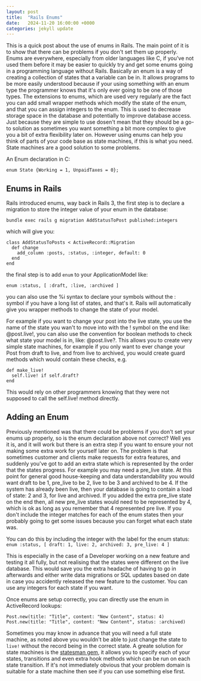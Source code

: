 ```yaml
---
layout: post
title:  "Rails Enums"
date:   2024-11-20 16:00:00 +0000
categories: jekyll update
---
```


This is a quick post about the use of enums in Rails. The main point of it is to show that there can be problems if you don't set them up properly. Enums are everywhere, especially from older languages like C, if you've not used them before it may be easier to quickly try and get some enums going in a programming language without Rails. Basically an enum is a way of creating a collection of states that a variable can be in. It allows programs to be more easily understood because if your using something with an enum type the programmer knows that it's only ever going to be one of those types. The extensions to enums, which are used very regularly are the fact you can add small wrapper methods which modify the state of the enum, and that you can assign integers to the enum. This is used to decrease storage space in the database and potentially to improve database access. Just because they are simple to use dosen't mean that they should be a go-to solution as sometimes you want something a bit more complex to give you a bit of extra flexibility later on. However using enums can help you think of parts of your code base as state machines, if this is what you need. State machines are a good solution to some problems.

An Enum declaration in C:

```enum State {Working = 1, UnpaidTaxes = 0}; ```

## Enums in Rails

Rails introduced enums, way back in Rails 3, the first step is to declare a migration to store the integer value of your enum in the database:

```bundle exec rails g migration AddStatusToPost published:integers```

which will give you:

```
class AddStatusToPosts < ActiveRecord::Migration
  def change
    add_column :posts, :status, :integer, default: 0
  end
end
```

the final step is to add `enum` to your ApplicationModel like:

```enum :status, [ :draft, :live, :archived ]```

you can also use the %i syntax to declare your symbols without the : symbol if you have a long list of states,
and that's it. Rails will automatically give you wrapper methods to change the state of your model.

For example if you want to change your post into the live state, you use the name of the state you wan't to move into with the ! symbol on the end like: @post.live!, you can also use the convention for boolean methods to check what state your model is in, like: @post.live?. This allows you to create very simple state machines, for example if you only want to ever change your Post from draft to live, and from live to archived, you would create guard methods which would contain these checks, e.g.

```
def make_live!
  self.live! if self.draft?
end
```

This would rely on other programmers knowing that they were not supposed to call the self.live! method directly.

## Adding an Enum

Previously mentioned was that there could be problems if you don't set your enums up properly, so is the enum declaration above not correct? Well yes it is, and it will work but there is an extra step if you want to ensure your not making some extra work for yourself later on. The problem is that sometimes customer and clients make requests for extra features, and suddenly you've got to add an extra state which is represented by the order that the states progress. For example you may need a pre_live state. At this point for general good house-keeping and data understandability you would want draft to be 1, pre_live to be 2, live to be 3 and archived to be 4. If the system has already been live, then your database is going to contain a load of state: 2 and 3, for live and archived. If you added the extra pre_live state on the end then, all new pre_live states would need to be represented by 4, which is ok as long as you remember that 4 represented pre live. If you don't include the integer matches for each of the enum states then your probably going to get some issues because you can forget what each state was.

You can do this by including the integer with the label for the enum status:
```enum :status, [ draft: 1, live: 2, archived: 3, pre_live: 4 ]```

This is especially in the case of a Developer working on a new feature and testing it all fully, but not realising that the states were different on the live database. This would save you the extra headache of having to go in afterwards and either write data migrations or SQL updates based on date in case you accidently released the new feature to the customer. You can use any integers for each state if you want.

Once enums are setup correctly, you can directly use the enum in ActiveRecord lookups:

```
Post.new(title: "Title", content: "New Content", status: 4)
Post.new(title: "Title", content: "New Content", status: :archived)
```

Sometimes you may know in advance that you will need a full state machine, as noted above you wouldn't be able to just change the state to `live!` without the record being in the correct state. A greate solution for state machines is the [statesman gem](https://github.com/gocardless/statesman), it allows you to specify each of your states, transitions and even extra hook methods which can be run on each state transition. If it's not immediately obvious that your problem domain is suitable for a state machine then see if you can use something else first.